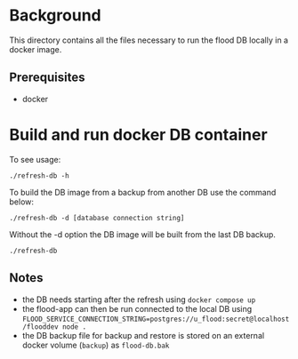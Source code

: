 # Background

This directory contains all the files necessary to run the flood DB locally in a docker image.

## Prerequisites

* docker

# Build and run docker DB container

To see usage:

`./refresh-db -h`

To build the DB image from a backup from another DB use the command below:

`./refresh-db -d [database connection string]`

Without the -d option the DB image will be built from the last DB backup.

`./refresh-db`

## Notes

* the DB needs starting after the refresh using `docker compose up`
* the flood-app can then be run connected to the local DB using `FLOOD_SERVICE_CONNECTION_STRING=postgres://u_flood:secret@localhost/flooddev node .`
* the DB backup file for backup and restore is stored on an external docker volume (`backup`) as `flood-db.bak`

